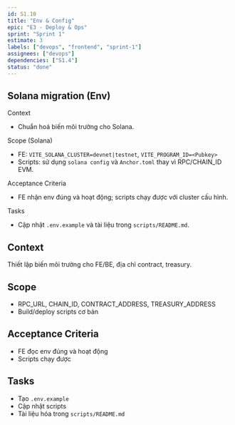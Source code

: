 ```yaml
---
id: S1.10
title: "Env & Config"
epic: "E3 - Deploy & Ops"
sprint: "Sprint 1"
estimate: 3
labels: ["devops", "frontend", "sprint-1"]
assignees: ["devops"]
dependencies: ["S1.4"]
status: "done"
---
```


## Solana migration (Env)

Context
- Chuẩn hoá biến môi trường cho Solana.

Scope (Solana)
- FE: `VITE_SOLANA_CLUSTER=devnet|testnet`, `VITE_PROGRAM_ID=<Pubkey>`
- Scripts: sử dụng `solana config` và `Anchor.toml` thay vì RPC/CHAIN_ID EVM.

Acceptance Criteria
- FE nhận env đúng và hoạt động; scripts chạy được với cluster cấu hình.

Tasks
- Cập nhật `.env.example` và tài liệu trong `scripts/README.md`.

## Context
Thiết lập biến môi trường cho FE/BE, địa chỉ contract, treasury.

## Scope
- RPC_URL, CHAIN_ID, CONTRACT_ADDRESS, TREASURY_ADDRESS
- Build/deploy scripts cơ bản

## Acceptance Criteria
- FE đọc env đúng và hoạt động
- Scripts chạy được

## Tasks
- Tạo `.env.example`
- Cập nhật scripts
- Tài liệu hóa trong `scripts/README.md`
